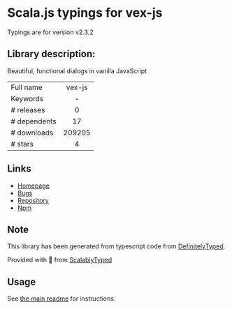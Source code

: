 
# Scala.js typings for vex-js

Typings are for version v2.3.2

## Library description:
Beautiful, functional dialogs in vanilla JavaScript

|                    |                 |
| ------------------ | :-------------: |
| Full name          | vex-js |
| Keywords           | - |
| # releases         | 0 |
| # dependents       | 17 |
| # downloads        | 209205 |
| # stars            | 4 |

## Links
- [Homepage](https://github.com/HubSpot/vex#readme)
- [Bugs](https://github.com/HubSpot/vex/issues)
- [Repository](https://github.com/HubSpot/vex)
- [Npm](https://www.npmjs.com/package/vex-js)
    


## Note
This library has been generated from typescript code from [DefinitelyTyped](https://definitelytyped.org).

Provided with :purple_heart: from [ScalablyTyped](https://github.com/oyvindberg/ScalablyTyped)

## Usage
See [the main readme](../../readme.md) for instructions.


